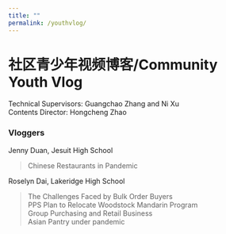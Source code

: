 ```yaml
---
title: ""
permalink: /youthvlog/
---
```


# 社区青少年视频博客/Community Youth Vlog

Technical Supervisors: Guangchao Zhang and Ni Xu  
Contents Director: Hongcheng Zhao  

### Vloggers

Jenny Duan, Jesuit High School

> Chinese Restaurants in Pandemic  

Roselyn Dai, Lakeridge High School

> The Challenges Faced by Bulk Order Buyers  
> PPS Plan to Relocate Woodstock Mandarin Program  
> Group Purchasing and Retail Business  
> Asian Pantry under pandemic   
